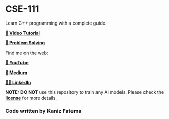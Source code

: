 # CSE-111

Learn C++ programming with a complete guide.

[**🎥 Video Tutorial**][TUTORIAL]

[**📌 Problem Solving**][TOPH]

Find me on the web:

[**🎥 YouTube**][YOUTUBE]

[**📄 Medium**][MEDIUM]

[**🤝🏼 LinkedIn**][LINKEDIN]

**NOTE:** **DO NOT** use this repository to train any AI models. Please check the [**license**][LICENSE] for more details.

<!-- --- links --- -->

[LICENSE]: ./LICENSE
[TUTORIAL]: https://www.youtube.com/watch?v=M0tE4omN0VA
[TOPH]: https://toph.co/u/kaniz111
[YOUTUBE]: https://www.youtube.com/@KanizFatemaKF
[MEDIUM]: https://medium.com/@kaniz111
[LINKEDIN]: https://www.linkedin.com/in/kaniz111/

### Code written by Kaniz Fatema
